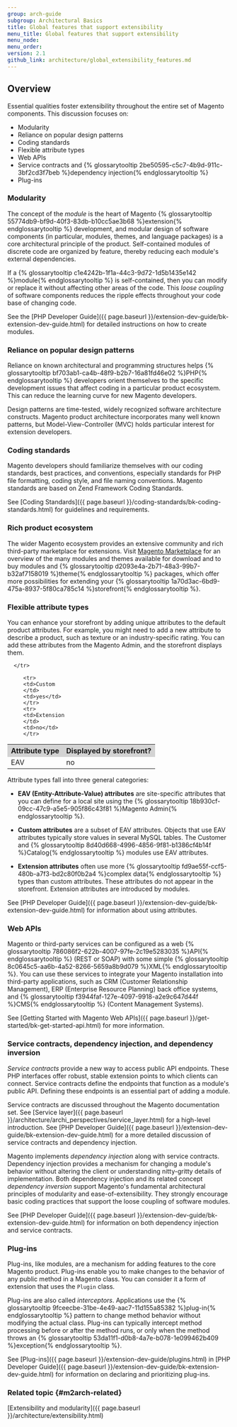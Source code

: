```yaml
---
group: arch-guide
subgroup: Architectural Basics
title: Global features that support extensibility
menu_title: Global features that support extensibility
menu_node:
menu_order:
version: 2.1
github_link: architecture/global_extensibility_features.md
---
```


## Overview

Essential qualities foster extensibility throughout the entire set of Magento components. This discussion focuses on:

* Modularity
* Reliance on popular design patterns
* Coding standards
* Flexible attribute types
* Web APIs
* Service contracts and {% glossarytooltip 2be50595-c5c7-4b9d-911c-3bf2cd3f7beb %}dependency injection{% endglossarytooltip %}
* Plug-ins

### Modularity

The concept of the <i>module</i> is the heart of Magento {% glossarytooltip 55774db9-bf9d-40f3-83db-b10cc5ae3b68 %}extension{% endglossarytooltip %} development, and modular design of software components (in particular, modules, themes, and language packages) is a core architectural principle of the product. Self-contained modules of discrete code are organized by feature, thereby reducing each module's external dependencies.

If a {% glossarytooltip c1e4242b-1f1a-44c3-9d72-1d5b1435e142 %}module{% endglossarytooltip %} is self-contained, then you can modify or replace it without affecting other areas of the code. This <i>loose coupling</i> of software components reduces the ripple effects throughout your code base of changing code.

 See the [PHP Developer Guide]({{ page.baseurl }}/extension-dev-guide/bk-extension-dev-guide.html) for detailed instructions on how to create modules.

### Reliance on popular design patterns

Reliance on known architectural and programming structures helps {% glossarytooltip bf703ab1-ca4b-48f9-b2b7-16a81fd46e02 %}PHP{% endglossarytooltip %} developers orient themselves to the specific development issues that affect coding in a particular product ecosystem. This can reduce the learning curve for new Magento developers.

Design patterns are time-tested, widely recognized software architecture constructs. Magento product architecture incorporates many well known patterns, but Model-View-Controller (MVC) holds particular interest for extension developers.

### Coding standards

Magento developers should familiarize themselves with our coding standards, best practices, and conventions, especially standards for PHP file formatting, coding style, and file naming conventions. Magento standards are based on Zend Framework Coding Standards.

See [Coding Standards]({{ page.baseurl }}/coding-standards/bk-coding-standards.html) for guidelines and requirements.

### Rich product ecosystem

The wider Magento ecosystem provides an extensive community and rich third-party marketplace for extensions. Visit [Magento Marketplace](https://marketplace.magento.com/) for an overview of the many modules and themes available for download and to buy modules and {% glossarytooltip d2093e4a-2b71-48a3-99b7-b32af7158019 %}theme{% endglossarytooltip %} packages, which offer more possibilities for extending your {% glossarytooltip 1a70d3ac-6bd9-475a-8937-5f80ca785c14 %}storefront{% endglossarytooltip %}.

### Flexible attribute types

You can enhance your storefront by adding unique attributes to the default product attributes. For example, you might need to add a new attribute to describe a product, such as texture or an industry-specific rating. You can add these attributes from the Magento Admin, and the storefront  displays them.

<table>
   <tbody>
      <tr style="background-color: lightgray">
         <th>Attribute type</th>
         <th>Displayed by storefront?</th>

      </tr>
<tr>
         <td>EAV
         </td>
         <td>no</td>
         </tr>

         <tr>
         <td>Custom
         </td>
         <td>yes</td>
         </tr>
         <tr>
         <td>Extension
         </td>
         <td>no</td>
         </tr>


</tbody>
</table>

Attribute types fall into three general categories:

* <b>EAV (Entity-Attribute-Value) attributes</b> are site-specific attributes that you can define for a local site using the {% glossarytooltip 18b930cf-09cc-47c9-a5e5-905f86c43f81 %}Magento Admin{% endglossarytooltip %}.

* <b>Custom attributes</b> are a subset of EAV attributes. Objects that use EAV attributes typically store values in several MySQL tables. The Customer and {% glossarytooltip 8d40d668-4996-4856-9f81-b1386cf4b14f %}Catalog{% endglossarytooltip %} modules use EAV attributes.

* <b>Extension attributes</b> often use more {% glossarytooltip fd9ae55f-ccf5-480b-a7f3-bd2c80f0b2a4 %}complex data{% endglossarytooltip %} types than custom attributes. These attributes do not appear in the storefront. Extension attributes are introduced by modules.

See [PHP Developer Guide]({{ page.baseurl }}/extension-dev-guide/bk-extension-dev-guide.html) for information about using attributes.

### Web APIs

Magento or third-party services can be configured as a web {% glossarytooltip 786086f2-622b-4007-97fe-2c19e5283035 %}API{% endglossarytooltip %} (REST or SOAP) with some simple {% glossarytooltip 8c0645c5-aa6b-4a52-8266-5659a8b9d079 %}XML{% endglossarytooltip %}. You can use these services to integrate your Magento installation into third-party applications, such as CRM (Customer Relationship Management), ERP (Enterprise Resource Planning) back office systems, and {% glossarytooltip f3944faf-127e-4097-9918-a2e9c647d44f %}CMS{% endglossarytooltip %} (Content Management Systems).

See [Getting Started with Magento Web APIs]({{ page.baseurl }}/get-started/bk-get-started-api.html) for more information.

### Service contracts, dependency injection, and dependency inversion

<i>Service contracts</i> provide a new way to access public API endpoints. These PHP interfaces offer robust, stable extension points to which clients can connect.  Service contracts define the endpoints that function as a module's public API. Defining these endpoints is an essential part of adding a module.

Service contracts are discussed throughout the Magento documentation set. See [Service layer]({{ page.baseurl }}/architecture/archi_perspectives/service_layer.html) for a high-level introduction. See [PHP Developer Guide]({{ page.baseurl }}/extension-dev-guide/bk-extension-dev-guide.html) for a more detailed discussion of service contracts and dependency injection.

Magento implements <i>dependency injection</i> along with service contracts. Dependency injection provides a mechanism for changing a module's behavior without altering the client or understanding nitty-gritty details of implementation. Both dependency injection and its related concept *dependency inversion* support Magento's fundamental architectural principles of modularity and ease-of-extensibility. They strongly encourage basic coding practices that support the loose coupling of software modules.

See [PHP Developer Guide]({{ page.baseurl }}/extension-dev-guide/bk-extension-dev-guide.html) for information on both dependency injection and service contracts.

### Plug-ins

Plug-ins, like modules, are a mechanism for adding features to the core Magento product. Plug-ins enable you to make changes to the behavior of any public method in a Magento class. You can consider it a form of extension that uses the `Plugin` class.

Plug-ins are also called <i>interceptors</i>. Applications use the {% glossarytooltip 9fceecbe-31be-4e49-aac7-11d155a85382 %}plug-in{% endglossarytooltip %} pattern to change method behavior without modifying the actual class. Plug-ins can typically intercept method processing before or after the method runs, or only when the method throws an {% glossarytooltip 53da11f1-d0b8-4a7e-b078-1e099462b409 %}exception{% endglossarytooltip %}.

See [Plug-ins]({{ page.baseurl }}/extension-dev-guide/plugins.html) in [PHP Developer Guide]({{ page.baseurl }}/extension-dev-guide/bk-extension-dev-guide.html) for information on declaring and prioritizing plug-ins.

### Related topic {#m2arch-related}

[Extensibility and modularity]({{ page.baseurl }}/architecture/extensibility.html)
